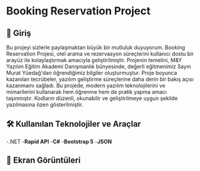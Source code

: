 # Booking Reservation Project

## 📜 Giriş

Bu projeyi sizlerle paylaşmaktan büyük bir mutluluk duyuyorum. Booking Reservation Projesi, otel arama ve rezervasyon süreçlerini kullanıcı dostu bir arayüz ile kolaylaştırmak amacıyla geliştirilmiştir. Projenin temelini, M&Y Yazılım Eğitim Akademi Danışmanlık bünyesinde, değerli eğitmenimiz Sayın Murat Yüedağ'dan öğrendiğimiz bilgiler oluşturmuştur. Proje boyunca kazanılan tecrübeler, yazılım geliştirme süreçlerine daha derin bir bakış açısı kazanmamı sağladı.
Bu projede, modern yazılım teknolojilerini ve mimarilerini kullanarak hem öğrenme hem de pratik yapma amacı taşınmıştır. Kodların düzenli, okunabilir ve geliştirilmeye uygun şekilde yazılmasına özen gösterilmiştir.

## 🛠️ Kullanılan Teknolojiler ve Araçlar

-.NET
-**Rapid API**
-**C#**
-**Bootstrap 5**
-**JSON**

## 📸 Ekran Görüntüleri

